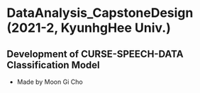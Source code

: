 # DataAnalysis_CapstoneDesign (2021-2, KyunhgHee Univ.)
## Development of CURSE-SPEECH-DATA Classification Model
 * Made by Moon Gi Cho
